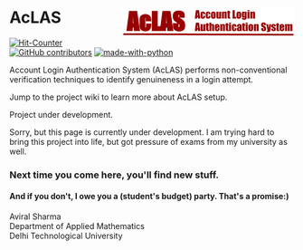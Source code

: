 # AcLAS        <img align="right" src="https://github.com/aviral36/AcLAS/blob/master/thumbnail/AcLAS_logo.png">

[![Hit-Counter](http://hits.dwyl.io/aviral36/AcLAS.svg)](http://hits.dwyl.io/aviral36/AcLAS) 
[![GitHub contributors](https://img.shields.io/github/contributors/Naereen/StrapDown.js.svg)](https://gitHub.com/aviral36/AcLAS/)  [![made-with-python](https://img.shields.io/badge/Made%20with-Python-1f425f.svg)](https://www.python.org/)



Account Login Authentication System (AcLAS) performs non-conventional verification techniques to identify genuineness in a login attempt. 

Jump to the project wiki to learn more about AcLAS setup.

Project under development.

Sorry, but this page is currently under development. I am trying hard to bring this project into life, but got pressure of exams from my university as well.

### Next time you come here, you'll find new stuff. 
#### And if you don't, I owe you a (student's budget) party. That's a promise:)



Aviral Sharma<br>
Department of Applied Mathematics<br>
Delhi Technological University
